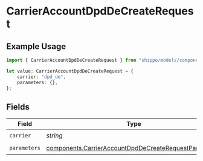 # CarrierAccountDpdDeCreateRequest

## Example Usage

```typescript
import { CarrierAccountDpdDeCreateRequest } from "shippo/models/components";

let value: CarrierAccountDpdDeCreateRequest = {
    carrier: "dpd_de",
    parameters: {},
};
```

## Fields

| Field                                                                                                                          | Type                                                                                                                           | Required                                                                                                                       | Description                                                                                                                    | Example                                                                                                                        |
| ------------------------------------------------------------------------------------------------------------------------------ | ------------------------------------------------------------------------------------------------------------------------------ | ------------------------------------------------------------------------------------------------------------------------------ | ------------------------------------------------------------------------------------------------------------------------------ | ------------------------------------------------------------------------------------------------------------------------------ |
| `carrier`                                                                                                                      | *string*                                                                                                                       | :heavy_check_mark:                                                                                                             | N/A                                                                                                                            | dpd_de                                                                                                                         |
| `parameters`                                                                                                                   | [components.CarrierAccountDpdDeCreateRequestParameters](../../models/components/carrieraccountdpddecreaterequestparameters.md) | :heavy_check_mark:                                                                                                             | N/A                                                                                                                            |                                                                                                                                |